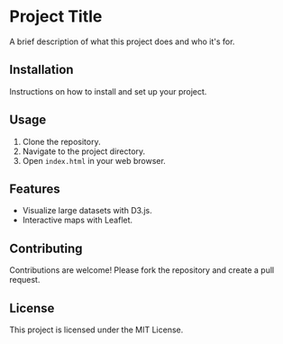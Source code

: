 # Project Title

A brief description of what this project does and who it's for.

## Installation

Instructions on how to install and set up your project.

## Usage

1. Clone the repository.
2. Navigate to the project directory.
3. Open `index.html` in your web browser.

## Features

- Visualize large datasets with D3.js.
- Interactive maps with Leaflet.

## Contributing

Contributions are welcome! Please fork the repository and create a pull request.

## License

This project is licensed under the MIT License.